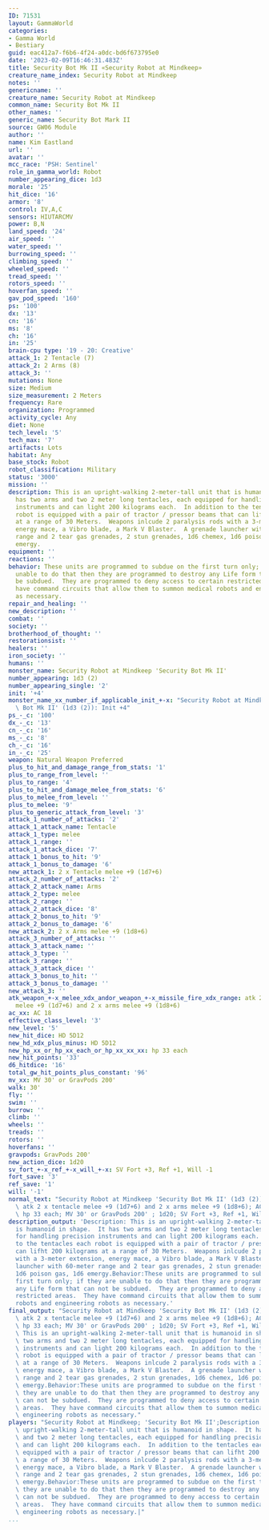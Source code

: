 ```yaml
---
ID: 71531
layout: GammaWorld
categories:
- Gamma World
- Bestiary
guid: eac412a7-f6b6-4f24-a0dc-bd6f673795e0
date: '2023-02-09T16:46:31.483Z'
title: Security Bot Mk II «Security Robot at Mindkeep»
creature_name_index: Security Robot at Mindkeep
notes: ''
genericname: ''
creature_name: Security Robot at Mindkeep
common_name: Security Bot Mk II
other_names: ''
generic_name: Security Bot Mark II
source: GW06 Module
author: ''
name: Kim Eastland
url: ''
avatar: ''
mcc_race: 'PSH: Sentinel'
role_in_gamma_world: Robot
number_appearing_dice: 1d3
morale: '25'
hit_dice: '16'
armor: '8'
control: IV,A,C
sensors: HIUTARCMV
power: B,N
land_speed: '24'
air_speed: ''
water_speed: ''
burrowing_speed: ''
climbing_speed: ''
wheeled_speed: ''
tread_speed: ''
rotors_speed: ''
hoverfan_speed: ''
gav_pod_speed: '160'
ps: '100'
dx: '13'
cn: '16'
ms: '8'
ch: '16'
in: '25'
brain-cpu type: '19 - 20: Creative'
attack_1: 2 Tentacle (7)
attack_2: 2 Arms (8)
attack_3: ''
mutations: None
size: Medium
size_measurement: 2 Meters
frequency: Rare
organization: Programmed
activity_cycle: Any
diet: None
tech_level: '5'
tech_max: '7'
artifacts: Lots
habitat: Any
base_stock: Robot
robot_classification: Military
status: '3000'
mission: ''
description: This is an upright-walking 2-meter-tall unit that is humanoid in shape.  It
  has two arms and two 2 meter long tentacles, each equipped for handling precision
  instruments and can light 200 kilograms each.  In addition to the tentacles each
  robot is equipped with a pair of tractor / pressor beams that can lifht 200 kilograms
  at a range of 30 Meters.  Weapons inlcude 2 paralysis rods with a 3-meter extension,
  energy mace, a Vibro blade, a Mark V Blaster.  A grenade launcher with 60-meter
  range and 2 tear gas grenades, 2 stun grenades, 1d6 chemex, 1d6 poison gas, 1d6
  emergy.
equipment: ''
reactions: ''
behavior: These units are programmed to subdue on the first turn only; if they are
  unable to do that then they are programmed to destroy any Life form that can not
  be subdued.  They are programmed to deny access to certain restricted areas.  They
  have command circuits that allow them to summon medical robots and engineering robots
  as necessary.
repair_and_healing: ''
new_description: ''
combat: ''
society: ''
brotherhood_of_thought: ''
restorationsist: ''
healers: ''
iron_society: ''
humans: ''
monster_name: Security Robot at Mindkeep 'Security Bot Mk II'
number_appearing: 1d3 (2)
number_appearing_single: '2'
init: '+4'
monster_name_xx_number_if_applicable_init_+-x: "Security Robot at Mindkeep 'Security\
  \ Bot Mk II' (1d3 (2)): Init +4"
ps_-_c: '100'
dx_-_c: '13'
cn_-_c: '16'
ms_-_c: '8'
ch_-_c: '16'
in_-_c: '25'
weapon: Natural Weapon Preferred
plus_to_hit_and_damage_range_from_stats: '1'
plus_to_range_from_level: ''
plus_to_range: '4'
plus_to_hit_and_damage_melee_from_stats: '6'
plus_to_melee_from_level: ''
plus_to_melee: '9'
plus_to_generic_attack_from_level: '3'
attack_1_number_of_attacks: '2'
attack_1_attack_name: Tentacle
attack_1_type: melee
attack_1_range: ''
attack_1_attack_dice: '7'
attack_1_bonus_to_hit: '9'
attack_1_bonus_to_damage: '6'
new_attack_1: 2 x Tentacle melee +9 (1d7+6)
attack_2_number_of_attacks: '2'
attack_2_attack_name: Arms
attack_2_type: melee
attack_2_range: ''
attack_2_attack_dice: '8'
attack_2_bonus_to_hit: '9'
attack_2_bonus_to_damage: '6'
new_attack_2: 2 x Arms melee +9 (1d8+6)
attack_3_number_of_attacks: ''
attack_3_attack_name: ''
attack_3_type: ''
attack_3_range: ''
attack_3_attack_dice: ''
attack_3_bonus_to_hit: ''
attack_3_bonus_to_damage: ''
new_attack_3: ''
atk_weapon_+-x_melee_xdx_andor_weapon_+-x_missile_fire_xdx_range: atk 2 x tentacle
  melee +9 (1d7+6) and 2 x arms melee +9 (1d8+6)
ac_xx: AC 18
effective_class_level: '3'
new_level: '5'
new_hit_dice: HD 5D12
new_hd_xdx_plus_minus: HD 5D12
new_hp_xx_or_hp_xx_each_or_hp_xx_xx_xx: hp 33 each
new_hit_points: '33'
d6_hitdice: '16'
total_gw_hit_points_plus_constant: '96'
mv_xx: MV 30' or GravPods 200'
walk: 30'
fly: ''
swim: ''
burrow: ''
climb: ''
wheels: ''
treads: ''
rotors: ''
hoverfans: ''
gravpods: GravPods 200'
new_action_dice: 1d20
sv_fort_+-x_ref_+-x_will_+-x: SV Fort +3, Ref +1, Will -1
fort_save: '3'
ref_save: '1'
will: '-1'
normal_text: "Security Robot at Mindkeep 'Security Bot Mk II' (1d3 (2)): Init +4;\
  \ atk 2 x tentacle melee +9 (1d7+6) and 2 x arms melee +9 (1d8+6); AC 18; HD 5D12\
  \ hp 33 each; MV 30' or GravPods 200' ; 1d20; SV Fort +3, Ref +1, Will -1"
description_output: 'Description: This is an upright-walking 2-meter-tall unit that
  is humanoid in shape.  It has two arms and two 2 meter long tentacles, each equipped
  for handling precision instruments and can light 200 kilograms each.  In addition
  to the tentacles each robot is equipped with a pair of tractor / pressor beams that
  can lifht 200 kilograms at a range of 30 Meters.  Weapons inlcude 2 paralysis rods
  with a 3-meter extension, energy mace, a Vibro blade, a Mark V Blaster.  A grenade
  launcher with 60-meter range and 2 tear gas grenades, 2 stun grenades, 1d6 chemex,
  1d6 poison gas, 1d6 emergy.Behavior:These units are programmed to subdue on the
  first turn only; if they are unable to do that then they are programmed to destroy
  any Life form that can not be subdued.  They are programmed to deny access to certain
  restricted areas.  They have command circuits that allow them to summon medical
  robots and engineering robots as necessary.'
final_output: "Security Robot at Mindkeep 'Security Bot Mk II' (1d3 (2)): Init +4;\
  \ atk 2 x tentacle melee +9 (1d7+6) and 2 x arms melee +9 (1d8+6); AC 18; HD 5D12\
  \ hp 33 each; MV 30' or GravPods 200' ; 1d20; SV Fort +3, Ref +1, Will -1NoneDescription:\
  \ This is an upright-walking 2-meter-tall unit that is humanoid in shape.  It has\
  \ two arms and two 2 meter long tentacles, each equipped for handling precision\
  \ instruments and can light 200 kilograms each.  In addition to the tentacles each\
  \ robot is equipped with a pair of tractor / pressor beams that can lifht 200 kilograms\
  \ at a range of 30 Meters.  Weapons inlcude 2 paralysis rods with a 3-meter extension,\
  \ energy mace, a Vibro blade, a Mark V Blaster.  A grenade launcher with 60-meter\
  \ range and 2 tear gas grenades, 2 stun grenades, 1d6 chemex, 1d6 poison gas, 1d6\
  \ emergy.Behavior:These units are programmed to subdue on the first turn only; if\
  \ they are unable to do that then they are programmed to destroy any Life form that\
  \ can not be subdued.  They are programmed to deny access to certain restricted\
  \ areas.  They have command circuits that allow them to summon medical robots and\
  \ engineering robots as necessary."
players: "Security Robot at Mindkeep; 'Security Bot Mk II';Description: This is an\
  \ upright-walking 2-meter-tall unit that is humanoid in shape.  It has two arms\
  \ and two 2 meter long tentacles, each equipped for handling precision instruments\
  \ and can light 200 kilograms each.  In addition to the tentacles each robot is\
  \ equipped with a pair of tractor / pressor beams that can lifht 200 kilograms at\
  \ a range of 30 Meters.  Weapons inlcude 2 paralysis rods with a 3-meter extension,\
  \ energy mace, a Vibro blade, a Mark V Blaster.  A grenade launcher with 60-meter\
  \ range and 2 tear gas grenades, 2 stun grenades, 1d6 chemex, 1d6 poison gas, 1d6\
  \ emergy.Behavior:These units are programmed to subdue on the first turn only; if\
  \ they are unable to do that then they are programmed to destroy any Life form that\
  \ can not be subdued.  They are programmed to deny access to certain restricted\
  \ areas.  They have command circuits that allow them to summon medical robots and\
  \ engineering robots as necessary.|"
...
```

